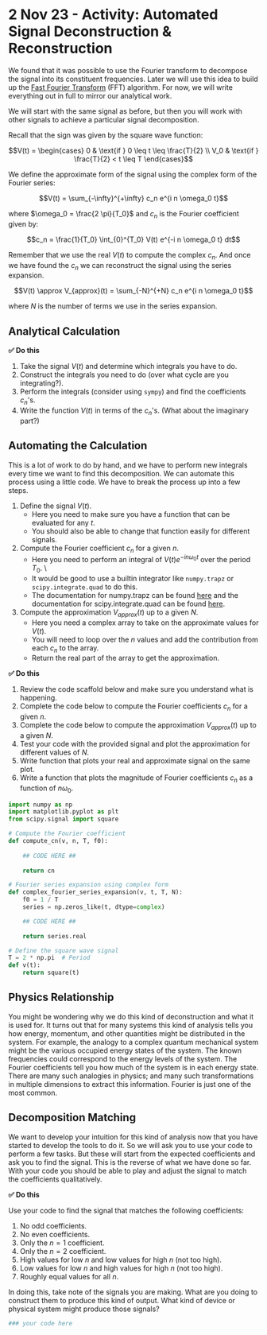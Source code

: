 # 2 Nov 23 - Activity: Automated Signal Deconstruction & Reconstruction

We found that it was possible to use the Fourier transform to decompose the signal into its constituent frequencies. Later we will use this idea to build up the [Fast Fourier Transform](https://en.wikipedia.org/wiki/Fast_Fourier_transform) (FFT) algorithm. For now, we will write everything out in full to mirror our analytical work.

We will start with the same signal as before, but then you will work with other signals to achieve a particular signal decomposition.

Recall that the sign was given by the square wave function:

$$V(t) = \begin{cases} 0 & \text{if } 0 \leq t \leq \frac{T}{2} \\ V_0 & \text{if } \frac{T}{2} < t \leq T \end{cases}$$

We define the approximate form of the signal using the complex form of the Fourier series:

$$V(t) = \sum_{-\infty}^{+\infty} c_n e^{i n \omega_0 t}$$

where $\omega_0 = \frac{2 \pi}{T_0}$ and $c_n$ is the Fourier coefficient given by:

$$c_n = \frac{1}{T_0} \int_{0}^{T_0} V(t) e^{-i n \omega_0 t} dt$$

Remember that we use the real $V(t)$ to compute the complex $c_n$. And once we have found the $c_n$ we can reconstruct the signal using the series expansion.

$$V(t) \approx V_{approx}(t) = \sum_{-N}^{+N} c_n e^{i n \omega_0 t}$$

where $N$ is the number of terms we use in the series expansion.

## Analytical Calculation

**&#9989; Do this**

1. Take the signal $V(t)$ and determine which integrals you have to do.
2. Construct the integrals you need to do (over what cycle are you integrating?).
3. Perform the integrals (consider using `sympy`) and find the coefficients $c_n$'s.
4. Write the function $V(t)$ in terms of the $c_n$'s. (What about the imaginary part?)

## Automating the Calculation

This is a lot of work to do by hand, and we have to perform new integrals every time we want to find this decomposition. We can automate this process using a little code. We have to break the process up into a few steps.

1. Define the signal $V(t)$. 
    * Here you need to make sure you have a function that can be evaluated for any $t$. 
    * You should also be able to change that function easily for different signals.
2. Compute the Fourier coefficient $c_n$ for a given $n$. 
    * Here you need to perform an integral of $V(t)e^{-i n \omega_0 t}$ over the period $T_0$. \
    * It would be good to use a builtin integrator like `numpy.trapz` or `scipy.integrate.quad` to do this. 
    * The documentation for numpy.trapz can be found [here](https://docs.scipy.org/doc/numpy/reference/generated/numpy.trapz.html) and the documentation for scipy.integrate.quad can be found [here](https://docs.scipy.org/doc/scipy/reference/generated/scipy.integrate.quad.html).
3. Compute the approximation $V_{approx}(t)$ up to a given $N$.
    * Here you need a complex array to take on the approximate values for $V(t)$.
    * You will need to loop over the $n$ values and add the contribution from each $c_n$ to the array.
    * Return the real part of the array to get the approximation.

**&#9989; Do this**

1. Review the code scaffold below and make sure you understand what is happening.
2. Complete the code below to compute the Fourier coefficients $c_n$ for a given $n$.
3. Complete the code below to compute the approximation $V_{approx}(t)$ up to a given $N$.
4. Test your code with the provided signal and plot the approximation for different values of $N$.
5. Write function that plots your real and approximate signal on the same plot. 
6. Write a function that plots the magnitude of Fourier coefficients $c_n$ as a function of $n\omega_0$.


```python
import numpy as np
import matplotlib.pyplot as plt
from scipy.signal import square

# Compute the Fourier coefficient
def compute_cn(v, n, T, f0):
    
    ## CODE HERE ##
    
    return cn

# Fourier series expansion using complex form
def complex_fourier_series_expansion(v, t, T, N):
    f0 = 1 / T
    series = np.zeros_like(t, dtype=complex)

    ## CODE HERE ##
        
    return series.real

# Define the square wave signal
T = 2 * np.pi  # Period
def v(t):
    return square(t)

```

## Physics Relationship

You might be wondering why we do this kind of deconstruction and what it is used for. It turns out that for many systems this kind of analysis tells you how energy, momentum, and other quantities might be distributed in the system. For example, the analogy to a complex quantum mechanical system might be the various occupied energy states of the system. The known frequencies could correspond to the energy levels of the system. The Fourier coefficients tell you how much of the system is in each energy state. There are many such analogies in physics; and many such transformations in multiple dimensions to extract this information. Fourier is just one of the most common.

## Decomposition Matching

We want to develop your intuition for this kind of analysis now that you have started to develop the tools to do it. So we will ask you to use your code to perform a few tasks. But these will start from the expected coefficients and ask you to find the signal. This is the reverse of what we have done so far. With your code you should be able to play and adjust the signal to match the coefficients qualitatively.

**&#9989; Do this**

Use your code to find the signal that matches the following coefficients:
1. No odd coefficients.
2. No even coefficients.
3. Only the $n=1$ coefficient.
4. Only the $n=2$ coefficient.
5. High values for low $n$ and low values for high $n$ (not too high).
6. Low values for low $n$ and high values for high $n$ (not too high).
7. Roughly equal values for all $n$.

In doing this, take note of the signals you are making. What are you doing to construct them to produce this kind of output. What kind of device or physical system might produce those signals?


```python
### your code here
```
